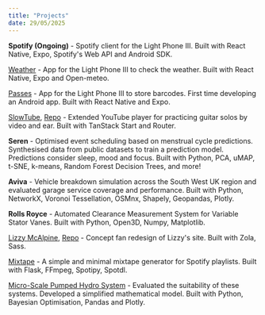 ```yaml
---
title: "Projects"
date: 29/05/2025
---
```


**Spotify (Ongoing)** - Spotify client for the Light Phone III. Built with React Native, Expo, Spotify's Web API and Android SDK.

[Weather](https://github.com/vandamd/weather) - App for the Light Phone III to check the weather. Built with React Native, Expo and Open-meteo.

[Passes](https://github.com/vandamd/passes) - App for the Light Phone III to store barcodes. First time developing an Android app. Built with React Native and Expo.

[SlowTube](https://slowtube.vandamdinh.com), [Repo](https://github.com/vandamd/slowtube) - Extended YouTube player for practicing guitar solos by video and ear. Built with TanStack Start and Router.

**Seren** - Optimised event scheduling based on menstrual cycle predictions. Synthesised data from public datasets to train a prediction model. Predictions consider sleep, mood and focus. Built with Python, PCA, uMAP, t-SNE, k-means, Random Forest Decision Trees, and more!

**Aviva** - Vehicle breakdown simulation across the South West UK region and evaluated garage service coverage and performance. Built with Python, NetworkX, Voronoi Tessellation, OSMnx, Shapely, Geopandas, Plotly.

**Rolls Royce** - Automated Clearance Measurement System for Variable Stator Vanes. Built with Python, Open3D, Numpy, Matplotlib.

[Lizzy McAlpine](https://lizzy.vandamdinh.com/), [Repo](https://github.com/vandamd/lizzy-mcalpine) - Concept fan redesign of Lizzy's site. Built with Zola, Sass.

[Mixtape](https://github.com/vandamd/mixtape) - A simple and minimal mixtape generator for Spotify playlists. Built with Flask, FFmpeg, Spotipy, Spotdl.

[Micro-Scale Pumped Hydro System](https://github.com/vandamd/MDM2-Hydro) - Evaluated the suitability of these systems. Developed a simplified mathematical model. Built with Python, Bayesian Optimisation, Pandas and Plotly.
